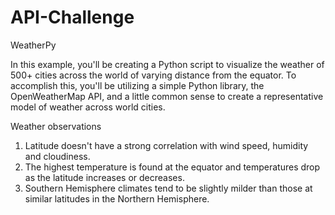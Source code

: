 # API-Challenge

WeatherPy 

In this example, you'll be creating a Python script to visualize the weather of 500+ cities across the world of varying distance from the equator. To accomplish this, you'll be utilizing a simple Python library, the OpenWeatherMap API, and a little common sense to create a representative model of weather across world cities.

Weather observations

1. Latitude doesn't have a strong correlation with wind speed, humidity and cloudiness. 
2. The highest temperature is found at the equator and temperatures drop as the latitude increases or decreases.
3. Southern Hemisphere climates tend to be slightly milder than those at similar latitudes in the Northern Hemisphere. 




